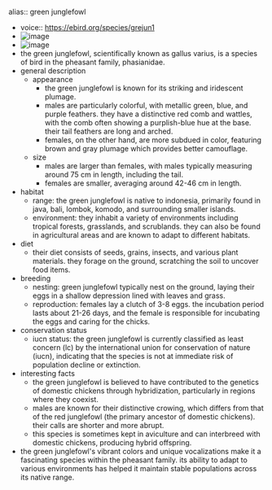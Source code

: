 alias:: green junglefowl

- voice:: https://ebird.org/species/grejun1
- ![image](https://ipfs.io/ipfs/QmQcciRGXiTnSL3NroCNsC9MuHtS2o7DHELdoj4kwMiT47)
- ![image](https://ipfs.io/ipfs/QmSB7hBLR3iskXkD9yZUsPEDdvej7PRie8w7ocpSjxKvif)
- the green junglefowl, scientifically known as gallus varius, is a species of bird in the pheasant family, phasianidae.
- general description
	- appearance
		- the green junglefowl is known for its striking and iridescent plumage.
		- males are particularly colorful, with metallic green, blue, and purple feathers. they have a distinctive red comb and wattles, with the comb often showing a purplish-blue hue at the base. their tail feathers are long and arched.
		- females, on the other hand, are more subdued in color, featuring brown and gray plumage which provides better camouflage.
	- size
		- males are larger than females, with males typically measuring around 75 cm in length, including the tail.
		- females are smaller, averaging around 42-46 cm in length.
- habitat
	- range: the green junglefowl is native to indonesia, primarily found in java, bali, lombok, komodo, and surrounding smaller islands.
	- environment: they inhabit a variety of environments including tropical forests, grasslands, and scrublands. they can also be found in agricultural areas and are known to adapt to different habitats.
- diet
	- their diet consists of seeds, grains, insects, and various plant materials. they forage on the ground, scratching the soil to uncover food items.
- breeding
	- nesting: green junglefowl typically nest on the ground, laying their eggs in a shallow depression lined with leaves and grass.
	- reproduction: females lay a clutch of 3-8 eggs. the incubation period lasts about 21-26 days, and the female is responsible for incubating the eggs and caring for the chicks.
- conservation status
	- iucn status: the green junglefowl is currently classified as least concern (lc) by the international union for conservation of nature (iucn), indicating that the species is not at immediate risk of population decline or extinction.
- interesting facts
	- the green junglefowl is believed to have contributed to the genetics of domestic chickens through hybridization, particularly in regions where they coexist.
	- males are known for their distinctive crowing, which differs from that of the red junglefowl (the primary ancestor of domestic chickens). their calls are shorter and more abrupt.
	- this species is sometimes kept in aviculture and can interbreed with domestic chickens, producing hybrid offspring.
- the green junglefowl's vibrant colors and unique vocalizations make it a fascinating species within the pheasant family. its ability to adapt to various environments has helped it maintain stable populations across its native range.